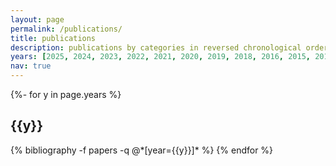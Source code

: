 ```yaml
---
layout: page
permalink: /publications/
title: publications
description: publications by categories in reversed chronological order. generated by jekyll-scholar.
years: [2025, 2024, 2023, 2022, 2021, 2020, 2019, 2018, 2016, 2015, 2014, 2013, 2011, 2009]
nav: true
---
```

<!-- _pages/publications.md -->
<div class="publications">

{%- for y in page.years %}
  <h2 class="year">{{y}}</h2>
  {% bibliography -f papers -q @*[year={{y}}]* %}
{% endfor %}

</div>

